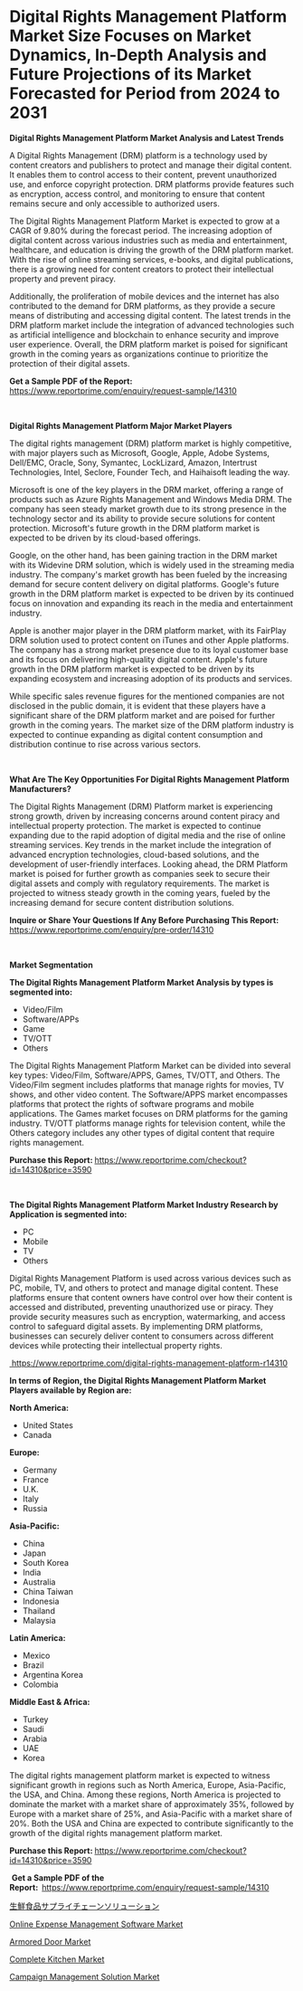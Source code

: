 <p><h1>Digital Rights Management Platform Market Size Focuses on Market Dynamics, In-Depth Analysis and Future Projections of its Market Forecasted for Period from 2024 to 2031</h1></p><p><strong>Digital Rights Management Platform Market Analysis and Latest Trends</strong></p>
<p><p>A Digital Rights Management (DRM) platform is a technology used by content creators and publishers to protect and manage their digital content. It enables them to control access to their content, prevent unauthorized use, and enforce copyright protection. DRM platforms provide features such as encryption, access control, and monitoring to ensure that content remains secure and only accessible to authorized users.</p><p>The Digital Rights Management Platform Market is expected to grow at a CAGR of 9.80% during the forecast period. The increasing adoption of digital content across various industries such as media and entertainment, healthcare, and education is driving the growth of the DRM platform market. With the rise of online streaming services, e-books, and digital publications, there is a growing need for content creators to protect their intellectual property and prevent piracy.</p><p>Additionally, the proliferation of mobile devices and the internet has also contributed to the demand for DRM platforms, as they provide a secure means of distributing and accessing digital content. The latest trends in the DRM platform market include the integration of advanced technologies such as artificial intelligence and blockchain to enhance security and improve user experience. Overall, the DRM platform market is poised for significant growth in the coming years as organizations continue to prioritize the protection of their digital assets.</p></p>
<p><strong>Get a Sample PDF of the Report:&nbsp;</strong> <a href="https://www.reportprime.com/enquiry/request-sample/14310">https://www.reportprime.com/enquiry/request-sample/14310</a></p>
<p>&nbsp;</p>
<p><strong>Digital Rights Management Platform Major Market Players</strong></p>
<p><p>The digital rights management (DRM) platform market is highly competitive, with major players such as Microsoft, Google, Apple, Adobe Systems, Dell/EMC, Oracle, Sony, Symantec, LockLizard, Amazon, Intertrust Technologies, Intel, Seclore, Founder Tech, and Haihaisoft leading the way.</p><p>Microsoft is one of the key players in the DRM market, offering a range of products such as Azure Rights Management and Windows Media DRM. The company has seen steady market growth due to its strong presence in the technology sector and its ability to provide secure solutions for content protection. Microsoft's future growth in the DRM platform market is expected to be driven by its cloud-based offerings.</p><p>Google, on the other hand, has been gaining traction in the DRM market with its Widevine DRM solution, which is widely used in the streaming media industry. The company's market growth has been fueled by the increasing demand for secure content delivery on digital platforms. Google's future growth in the DRM platform market is expected to be driven by its continued focus on innovation and expanding its reach in the media and entertainment industry.</p><p>Apple is another major player in the DRM platform market, with its FairPlay DRM solution used to protect content on iTunes and other Apple platforms. The company has a strong market presence due to its loyal customer base and its focus on delivering high-quality digital content. Apple's future growth in the DRM platform market is expected to be driven by its expanding ecosystem and increasing adoption of its products and services.</p><p>While specific sales revenue figures for the mentioned companies are not disclosed in the public domain, it is evident that these players have a significant share of the DRM platform market and are poised for further growth in the coming years. The market size of the DRM platform industry is expected to continue expanding as digital content consumption and distribution continue to rise across various sectors.</p></p>
<p>&nbsp;</p>
<p><strong>What Are The Key Opportunities For Digital Rights Management Platform Manufacturers?</strong></p>
<p><p>The Digital Rights Management (DRM) Platform market is experiencing strong growth, driven by increasing concerns around content piracy and intellectual property protection. The market is expected to continue expanding due to the rapid adoption of digital media and the rise of online streaming services. Key trends in the market include the integration of advanced encryption technologies, cloud-based solutions, and the development of user-friendly interfaces. Looking ahead, the DRM Platform market is poised for further growth as companies seek to secure their digital assets and comply with regulatory requirements. The market is projected to witness steady growth in the coming years, fueled by the increasing demand for secure content distribution solutions.</p></p>
<p><strong>Inquire or Share Your Questions If Any Before Purchasing This Report:</strong> <a href="https://www.reportprime.com/enquiry/pre-order/14310">https://www.reportprime.com/enquiry/pre-order/14310</a></p>
<p>&nbsp;</p>
<p><strong>Market Segmentation</strong></p>
<p><strong>The Digital Rights Management Platform Market Analysis by types is segmented into:</strong></p>
<p><ul><li>Video/Film</li><li>Software/APPs</li><li>Game</li><li>TV/OTT</li><li>Others</li></ul></p>
<p><p>The Digital Rights Management Platform Market can be divided into several key types: Video/Film, Software/APPS, Games, TV/OTT, and Others. The Video/Film segment includes platforms that manage rights for movies, TV shows, and other video content. The Software/APPS market encompasses platforms that protect the rights of software programs and mobile applications. The Games market focuses on DRM platforms for the gaming industry. TV/OTT platforms manage rights for television content, while the Others category includes any other types of digital content that require rights management.</p></p>
<p><strong>Purchase this Report:&nbsp;</strong><a href="https://www.reportprime.com/checkout?id=14310&price=3590">https://www.reportprime.com/checkout?id=14310&price=3590</a></p>
<p>&nbsp;</p>
<p><strong>The Digital Rights Management Platform Market Industry Research by Application is segmented into:</strong></p>
<p><ul><li>PC</li><li>Mobile</li><li>TV</li><li>Others</li></ul></p>
<p><p>Digital Rights Management Platform is used across various devices such as PC, mobile, TV, and others to protect and manage digital content. These platforms ensure that content owners have control over how their content is accessed and distributed, preventing unauthorized use or piracy. They provide security measures such as encryption, watermarking, and access control to safeguard digital assets. By implementing DRM platforms, businesses can securely deliver content to consumers across different devices while protecting their intellectual property rights.</p></p>
<p><a href="https://www.reportprime.com/digital-rights-management-platform-r14310">&nbsp;https://www.reportprime.com/digital-rights-management-platform-r14310</a></p>
<p><strong>In terms of Region, the Digital Rights Management Platform Market Players available by Region are:</strong></p>
<p>
    <p> <strong> North America: </strong>
        <ul>
            <li>United States</li>
            <li>Canada</li>
        </ul>
        </p> 
    <p> <strong> Europe: </strong>
        <ul>
            <li>Germany</li>
            <li>France</li>
            <li>U.K.</li>
            <li>Italy</li>
            <li>Russia</li>
        </ul>
        </p> 
    <p> <strong> Asia-Pacific: </strong>
        <ul>
            <li>China</li>
            <li>Japan</li>
            <li>South Korea</li>
            <li>India</li>
            <li>Australia</li>
            <li>China Taiwan</li>
            <li>Indonesia</li>
            <li>Thailand</li>
            <li>Malaysia</li>
        </ul>
        </p> 
    <p> <strong> Latin America: </strong>
        <ul>
            <li>Mexico</li>
            <li>Brazil</li>
            <li>Argentina Korea</li>
            <li>Colombia</li>
        </ul>
        </p> 
    <p> <strong> Middle East & Africa: </strong>
        <ul>
            <li>Turkey</li>
            <li>Saudi</li>
            <li>Arabia</li>
            <li>UAE</li>
            <li>Korea</li>
        </ul>
    </p>
    </p>
<p><p>The digital rights management platform market is expected to witness significant growth in regions such as North America, Europe, Asia-Pacific, the USA, and China. Among these regions, North America is projected to dominate the market with a market share of approximately 35%, followed by Europe with a market share of 25%, and Asia-Pacific with a market share of 20%. Both the USA and China are expected to contribute significantly to the growth of the digital rights management platform market.</p></p>
<p><strong>Purchase this Report: </strong><a href="https://www.reportprime.com/checkout?id=14310&price=3590">https://www.reportprime.com/checkout?id=14310&price=3590</a></p>
<p>&nbsp;<strong>Get a Sample PDF of the Report:&nbsp;&nbsp;</strong><a href="https://www.reportprime.com/enquiry/request-sample/14310">https://www.reportprime.com/enquiry/request-sample/14310</a></p>
<p><strong></strong></p>
<p><p><a href="https://github.com/JerelSchulit20231/Market-Research-Report-List-1/blob/main/956986280896.md">生鮮食品サプライチェーンソリューション</a></p><p><a href="https://github.com/nancykennedykellievqfqt2/Market-Research-Report-List-2/blob/main/online-expense-management-software-market.md">Online Expense Management Software Market</a></p><p><a href="https://www.linkedin.com/pulse/armored-doornbspmarket-focuses-market-share-size-projected-forecast-kmcle">Armored Door Market</a></p><p><a href="https://www.linkedin.com/pulse/complete-kitchen-market-exploring-share-trends-future-growth-dxurf">Complete Kitchen Market</a></p><p><a href="https://github.com/RosemarieLeffler2023/Market-Research-Report-List-1/blob/main/campaign-management-solution-market.md">Campaign Management Solution Market</a></p></p>